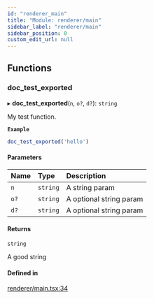 ```yaml
---
id: "renderer_main"
title: "Module: renderer/main"
sidebar_label: "renderer/main"
sidebar_position: 0
custom_edit_url: null
---
```


## Functions

### doc\_test\_exported

▸ **doc_test_exported**(`n`, `o?`, `d?`): `string`

My test function.

**`Example`**

```ts
doc_test_exported('hello')
```

#### Parameters

| Name | Type | Description |
| :------ | :------ | :------ |
| `n` | `string` | A string param |
| `o?` | `string` | A optional string param |
| `d?` | `string` | A optional string param |

#### Returns

`string`

A good string

#### Defined in

[renderer/main.tsx:34](https://github.com/bischoff-m/nodecode/blob/4a2c0b6/packages/nodecode-ui/src/renderer/main.tsx#L34)
